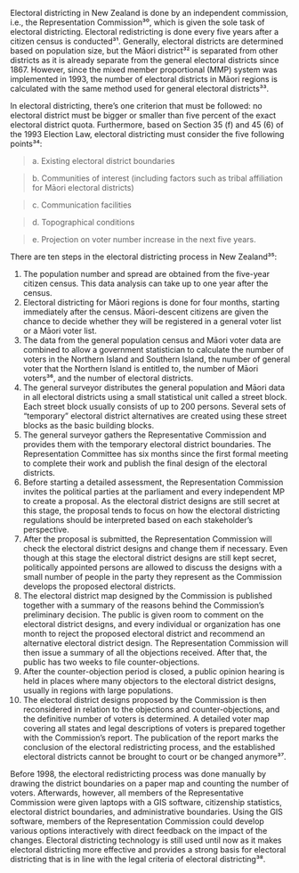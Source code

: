 Electoral districting in New Zealand is done by an independent commission, i.e., the Representation Commission³⁰, which is given the sole task of electoral districting. Electoral redistricting is done every five years after a citizen census is conducted³¹. Generally, electoral districts are determined based on population size, but the Māori district³² is separated from other districts as it is already separate from the general electoral districts since 1867. However, since the mixed member proportional (MMP) system was implemented in 1993, the number of electoral districts in Māori regions is calculated with the same method used for general electoral districts³³.

In electoral districting, there’s one criterion that must be followed: no electoral district must be bigger or smaller than five percent of the exact electoral district quota. Furthermore, based on Section 35 (f) and 45 (6) of the 1993 Election Law, electoral districting must consider the five following points³⁴:

> a. Existing electoral district boundaries

> b. Communities of interest (including factors such as tribal affiliation for Māori electoral districts)

> c. Communication facilities

> d. Topographical conditions

> e. Projection on voter number increase in the next five years.

There are ten steps in the electoral districting process in New Zealand³⁵:

1. The population number and spread are obtained from the five-year citizen census. This data analysis can take up to one year after the census.
2. Electoral districting for Māori regions is done for four months, starting immediately after the census. Māori-descent citizens are given the chance to decide whether they will be registered in a general voter list or a Māori voter list. 
3. The data from the general population census and Māori voter data are combined to allow a government statistician to calculate the number of voters in the Northern Island and Southern Island, the number of general voter that the Northern Island is entitled to, the number of Māori voters³⁶, and the number of electoral districts.
4. The general surveyor distributes the general population and Māori data in all electoral districts using a small statistical unit called a street block. Each street block usually consists of up to 200 persons. Several sets of “temporary” electoral district alternatives are created using these street blocks as the basic building blocks.
5. The general surveyor gathers the Representative Commission and provides them with the temporary electoral district boundaries. The Representation Committee has six months since the first formal meeting to complete their work and publish the final design of the electoral districts.
6. Before starting a detailed assessment, the Representation Commission invites the political parties at the parliament and every independent MP to create a proposal. As the electoral district designs are still secret at this stage, the proposal tends to focus on how the electoral districting regulations should be interpreted based on each stakeholder’s perspective.
7. After the proposal is submitted, the Representation Commission will check the electoral district designs and change them if necessary. Even though at this stage the electoral district designs are still kept secret, politically appointed persons are allowed to discuss the designs with a small number of people in the party they represent as the Commission develops the proposed electoral districts.
8. The electoral district map designed by the Commission is published together with a summary of the reasons behind the Commission’s preliminary decision. The public is given room to comment on the electoral district designs, and every individual or organization has one month to reject the proposed electoral district and recommend an alternative electoral district design. The Representation Commission will then issue a summary of all the objections received. After that, the public has two weeks to file counter-objections.
9. After the counter-objection period is closed, a public opinion hearing is held in places where many objectors to the electoral district designs, usually in regions with large populations.
10. The electoral district designs proposed by the Commission is then reconsidered in relation to the objections and counter-objections, and the definitive number of voters is determined. A detailed voter map covering all states and legal descriptions of voters is prepared together with the Commission’s report. The publication of the report marks the conclusion of the electoral redistricting process, and the established electoral districts cannot be brought to court or be changed anymore³⁷.

Before 1998, the electoral redistricting process was done manually by drawing the district boundaries on a paper map and counting the number of voters. Afterwards, however, all members of the Representative Commission were given laptops with a GIS software, citizenship statistics, electoral district boundaries, and administrative boundaries. Using the GIS software, members of the Representation Commission could develop various options interactively with direct feedback on the impact of the changes. Electoral districting technology is still used until now as it makes electoral districting more effective and provides a strong basis for electoral districting that is in line with the legal criteria of electoral districting³⁸.
